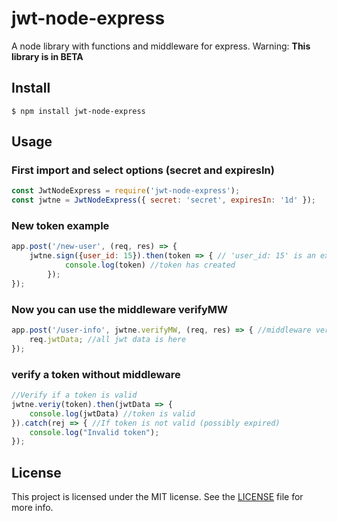 # jwt-node-express

A node library with functions and middleware for express.
Warning: **This library is in BETA**
## Install
```
$ npm install jwt-node-express
```

## Usage
### First import and select options (secret and expiresIn)

```javascript
const JwtNodeExpress = require('jwt-node-express');
const jwtne = JwtNodeExpress({ secret: 'secret', expiresIn: '1d' });
```
### New token example
```javascript
app.post('/new-user', (req, res) => {
    jwtne.sign({user_id: 15}).then(token => { // 'user_id: 15' is an example, but any valid json is accepted
            console.log(token) //token has created
        });
});

```

### Now you can use the middleware verifyMW 
```javascript
app.post('/user-info', jwtne.verifyMW, (req, res) => { //middleware verifyMW
    req.jwtData; //all jwt data is here
});
```

### verify a token without middleware
```javascript
//Verify if a token is valid
jwtne.veriy(token).then(jwtData => {
    console.log(jwtData) //token is valid
}).catch(rej => { //If token is not valid (possibly expired)
    console.log("Invalid token");
});
```

## License

This project is licensed under the MIT license. See the [LICENSE](LICENSE) file for more info.
